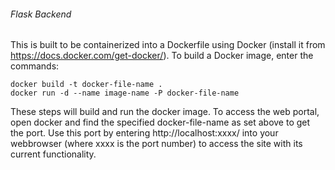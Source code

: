 ###### Flask Backend
This is built to be containerized into a Dockerfile using Docker (install it from https://docs.docker.com/get-docker/). To build a Docker image, enter the commands:
```
docker build -t docker-file-name .
docker run -d --name image-name -P docker-file-name
```
These steps will build and run the docker image. To access the web portal, open docker and find the specified docker-file-name as set above to get the port. Use this port by entering http://localhost:xxxx/ into your webbrowser (where xxxx is the port number) to access the site with its current functionality. 
